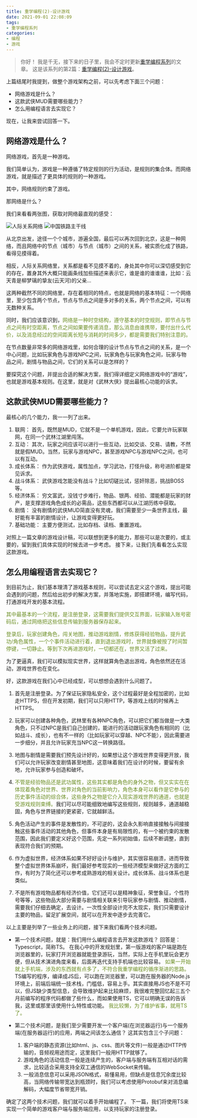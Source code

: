```yaml
---
title: 重学编程(2)-设计游戏
date: 2021-09-01 22:08:09
tags:
- 重学编程系列
categories:
- 编程
- 游戏
---
```


>你好！
我是千无，接下来的日子里，我会不定时更新[重学编程系列](https://miyoosan.github.io/article/tags/重学编程系列/)的文章。
这是该系列的第2篇：[重学编程(2)-设计游戏](https://miyoosan.github.io/article/2021/09/01/programming-2/)。

上篇结尾时我提到，做整个游戏架构之前，可以先考虑下面三个问题：

* 网络游戏是什么？
* 这款武侠MUD需要哪些能力？
* 怎么用编程语言去实现它？

现在，让我来尝试回答一下。

## 网络游戏是什么？

网络游戏，首先是一种游戏。

我们简单认为，游戏是一种遵循了特定规则的行为活动，是规则的集合体。而网络游戏，就是描述了更具体的规则的一种游戏。

其中，网络规则约束了游戏。

那网络是什么？

我们来看看两张图，获取对网络最直观的感受：

![人际关系网络](../../../../images/imgs-2/network.jpeg)
![中国铁路主干线](../../../../images/imgs-2/networks.jpeg)

从北京出发，途径一个个城市，游遍全国，最后可以再次回到北京，这是一种网络，而且网络中的节点（城市）与节点（城市）之间的关系，被实质化成了铁路，看得见摸得着。

相反，人际关系网络里，关系都是看不见摸不着的，身处其中你可以深切感受到它的存在，置身其外大概只能画条线加些描述来表示它，谁是谁的谁谁谁，比如：云天青是柳梦璃的挚友(云天河)的父亲...

这两种截然不同的网络里，存在着相同的特点，也就是网络的基本特征：一个网络里，至少包含两个节点，节点与节点之间是多对多的关系，两个节点之间，可以有无数种关系。

同时，我们应该意识到，<font color="OliveDrab">网络是一种时空结构，遵守基本的时空规则，即节点与节点之间有时空距离，节点之间如果要传递消息，那么消息由谁携带，要付出什么代价，以及消息经过的空间距离长短与消耗的时间多少，都是需要我们特别注意的。</font>

在节点数量非常多的网络游戏里，如何合理的设计节点与节点之间的关系，是一个中心问题，比如玩家角色与游戏NPC之间，玩家角色与玩家角色之间，玩家与物品之间，剧情与物品之间，它们的关系可以是怎样的？

要探究这个问题，并提出合适的解决方案，我们得详细定义网络游戏中的“游戏”，也就是游戏基本规则。在这里，就是对《武林大侠》提出最核心功能的诉求。

## 这款武侠MUD需要哪些能力？

最核心的几个能力，我一一列了出来。
1. 联网：
首先，既然是MUD，它就不是一个单机游戏，因此，它要允许玩家联网，在同一个武林江湖里闯荡。
2. 互动：
其次，玩家之间应该可以进行一些互动，比如交谈、交易、请教，不然就是假MUD。当然，玩家与游戏NPC，甚至游戏NPC与游戏NPC之间，也可以有互动。
3. 成长体系：
作为武侠游戏，属性加点，学习武功，打怪升级，称号进阶都是常见诉求。
4. 战斗体系：
武侠游戏怎能没有战斗？比如切磋比试，惩奸除恶，挑战BOSS等。
5. 经济体系：
穷文富武，没钱寸步难行，物品、银两、经验、潜能都是玩家的财产，是支撑游戏角色成长的必需品，这些东西都可以从江湖历练中获取。
6. 剧情：
没有剧情的武侠MUD简直没有灵魂，我们需要至少一条世界主线，最好能有丰富的剧情设计，让游戏变得更好玩。
7. 基础功能：
主要方便测试，比如存档、读档、重置游戏。

对照上一篇文章的游戏设计稿，可以联想到更多的能力，那些可以是次要的，或主要的，留到我们具体实现的时候去进一步考虑。
接下来，让我们先看看怎么实现这款游戏。

## 怎么用编程语言去实现它？

到目前为止，我们基本理清了游戏基本规则，可以尝试去定义这个游戏，提出可能会遇到的问题，然后给出初步的解决方案，并落地实施，即搭建环境，编写代码，打通游戏开发的基本流程。

<font color="OliveDrab">其中最基本的一个流程，是注册登录，这需要我们提供交互界面，玩家输入账号密码后，通过网络把这些信息传输到服务器保存起来。

登录后，玩家创建角色，闯关地图，推动游戏剧情，修炼获得经验物品，提升武功/角色属性，一个个事件活动进行着，直到退出游戏时，世界就像被按了时间暂停键，一切静止。等到下次再进游戏时，一切都还在，世界又活了过来。</font>

为了更逼真，我们可以模拟现实世界，这样就算角色退出游戏，角色依然还在活动，游戏世界也在变化。

好，这款游戏在我们心中已经成型，可以想想会遇到什么问题了。

1. 首先是注册登录。为了保证玩家隐私安全，这个过程最好是全程加密的，比如走HTTPS，但在开发初期，我们可以只用HTTP，等游戏上线的时候再上HTTPS。

2. 玩家可以创建各种角色，武林里有各种NPC角色，可以把它们都当做是一大类角色，只不过NPC是我们自己创建的，能进行的活动跟玩家角色有相同的（比如战斗、成长），也有不一样的（比如玩家可以穿越、NPC不能），因此需要进一步细分，并且允许玩家充当NPC这一转换路径。

3. 地图与剧情是需要我们预先设计好的，如果想让这个游戏世界变得更开放，我们可以允许玩家改变剧情甚至地图，这意味着我们在设计的时候，要留有余地，允许玩家参与创造和破坏。

4. <font color="OliveDrab">不管是经验物品还是武功属性，这些其实都是角色的身外之物，但又实实在在体现着角色对世界、世界对角色的当前影响力，角色本身可以看作是它参与的历史事件活动的综合体，这些身外之物是它介入现实游戏世界的通道，也就是受游戏规则束缚。</font>我们可以尽可能细致地编写这些规则，规则越多，通道越稳固，角色与世界链接的更紧密，它就越鲜活。

5. 角色活动产生的事件是发散性的，不可逆的，这会永久影响直接接触与间接接触这些事件活动的其他角色，但事件本身是有局限性的，有一个被约束的发散范围，因此我们要定义好这个范围，先定一系列初始值，后续不断调整，直到表现符合我们的预期。

6. 作为虚拟世界，经济体系如果不好好设计与维护，其实很容易崩溃，进而导致整个虚拟世界体系崩坏，我们最好参考现实的一些经济模型来做好这方面的工作，有时为了简化还可以参考成熟游戏的相关设计。成长体系、战斗体系也是类似。

7. 不是所有游戏物品都有经济价值，它们还可以是精神象征，荣誉象征，个性符号等等，这些物品大部分需要与剧情相关联来引导玩家参与剧情、推动剧情，需要我们仔细去确定，去设计。一次性全部设计完不太现实，我们只需要设计主要的物品，留足扩展空间，就可以在开发中逐步去完善它。

以上主要是列举了一些业务上的问题，接下来我们看两个技术问题。

* 第一个技术问题，就是：我们用什么编程语言去开发这款游戏？
回答是：Typescript，简称TS。
在我心中的开发规划里，第一版游戏的客户端是跑在浏览器里的，玩家打开浏览器就能登录游玩，当然，实际上在手机里玩会更方便，但从技术演进角度来看，后面再迭代支持手机端也比较容易。
<font color="OliveDrab">如果一开始就上手机端，涉及的东西就有点多了，不符合我重学编程的循序渐进的思路。</font>
TS编写的程序，编译成JS后，可以跑在浏览器里，可以跑在服务器的Node.js环境上，前端后端统一技术栈，门槛低，容易上手。其实直接用JS也不是不可以，但JS缺少类型信息，会导致维护起来比较麻烦，我很难完整回忆起三五个月前编写的程序代码都做了些什么，而如果使用TS，它可以明确无误的告诉我，这里或那里该使用什么特性或功能。
<font color="OliveDrab">我比较懒，为了维护省事，就用TS了。</font>

* 第二个技术问题，是我们至少需要开发一个客户端(在浏览器运行)与一个服务端(在服务器运行)的应用，两端之间该怎么通信？
这其实包含三个子问题：
  1. 客户端的静态资源(比如html、js、css、图片等文件)一般是通过HTTP传输的，音频视用途而定，这里我们一般用HTTP就够了。
  2. 游戏角色的活动信息一般是连续产生的，客户端与服务端有互相对话的需求，比较适合采用支持全双工通信的WebSocket来传输。
  3. 一般消息信息可以采用JSON格式，易懂易用，但缺点是信息冗余度比较高，当网络传输带宽达到瓶颈时，我们可以考虑使用Protobuf来对消息编解码，大幅度节省带宽开销。

确定了这两个技术问题，我们就可以着手开始编程了。
下一篇，我们将使用TS来实现一个简单的游戏客户端与服务端应用，以支持玩家的注册登录。







